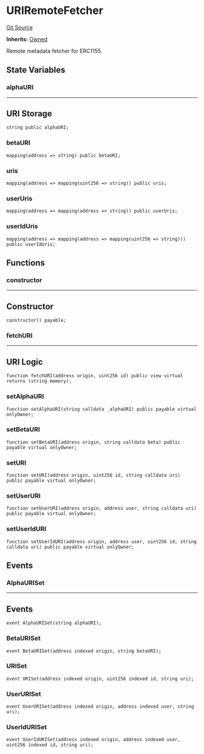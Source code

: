 # URIRemoteFetcher
[Git Source](https://github.com/kalidao/keep/blob/e52b433e668648f92907034179bd28358496fd0a/src/extensions/metadata/URIRemoteFetcher.sol)

**Inherits:**
[Owned](/src/extensions/utils/Owned.sol/abstract.Owned.md)

Remote metadata fetcher for ERC1155.


## State Variables
### alphaURI
-----------------------------------------------------------------------
URI Storage
-----------------------------------------------------------------------


```solidity
string public alphaURI;
```


### betaURI

```solidity
mapping(address => string) public betaURI;
```


### uris

```solidity
mapping(address => mapping(uint256 => string)) public uris;
```


### userUris

```solidity
mapping(address => mapping(address => string)) public userUris;
```


### userIdUris

```solidity
mapping(address => mapping(address => mapping(uint256 => string))) public userIdUris;
```


## Functions
### constructor

-----------------------------------------------------------------------
Constructor
-----------------------------------------------------------------------


```solidity
constructor() payable;
```

### fetchURI

-----------------------------------------------------------------------
URI Logic
-----------------------------------------------------------------------


```solidity
function fetchURI(address origin, uint256 id) public view virtual returns (string memory);
```

### setAlphaURI


```solidity
function setAlphaURI(string calldata _alphaURI) public payable virtual onlyOwner;
```

### setBetaURI


```solidity
function setBetaURI(address origin, string calldata beta) public payable virtual onlyOwner;
```

### setURI


```solidity
function setURI(address origin, uint256 id, string calldata uri) public payable virtual onlyOwner;
```

### setUserURI


```solidity
function setUserURI(address origin, address user, string calldata uri) public payable virtual onlyOwner;
```

### setUserIdURI


```solidity
function setUserIdURI(address origin, address user, uint256 id, string calldata uri) public payable virtual onlyOwner;
```

## Events
### AlphaURISet
-----------------------------------------------------------------------
Events
-----------------------------------------------------------------------


```solidity
event AlphaURISet(string alphaURI);
```

### BetaURISet

```solidity
event BetaURISet(address indexed origin, string betaURI);
```

### URISet

```solidity
event URISet(address indexed origin, uint256 indexed id, string uri);
```

### UserURISet

```solidity
event UserURISet(address indexed origin, address indexed user, string uri);
```

### UserIdURISet

```solidity
event UserIdURISet(address indexed origin, address indexed user, uint256 indexed id, string uri);
```


